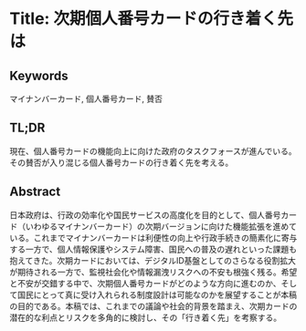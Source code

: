 # Title: 次期個人番号カードの行き着く先は

## Keywords
マイナンバーカード, 個人番号カード, 賛否

## TL;DR
現在、個人番号カードの機能向上に向けた政府のタスクフォースが進んでいる。その賛否が入り混じる個人番号カードの行き着く先を考える。

## Abstract
日本政府は、行政の効率化や国民サービスの高度化を目的として、個人番号カード（いわゆるマイナンバーカード）の次期バージョンに向けた機能拡張を進めている。これまでマイナンバーカードは利便性の向上や行政手続きの簡素化に寄与する一方で、個人情報保護やシステム障害、国民への普及の遅れといった課題も抱えてきた。次期カードにおいては、デジタルID基盤としてのさらなる役割拡大が期待される一方で、監視社会化や情報漏洩リスクへの不安も根強く残る。希望と不安が交錯する中で、次期個人番号カードがどのような方向に進むのか、そして国民にとって真に受け入れられる制度設計は可能なのかを展望することが本稿の目的である。本稿では、これまでの議論や社会的背景を踏まえ、次期カードの潜在的な利点とリスクを多角的に検討し、その「行き着く先」を考察する。
